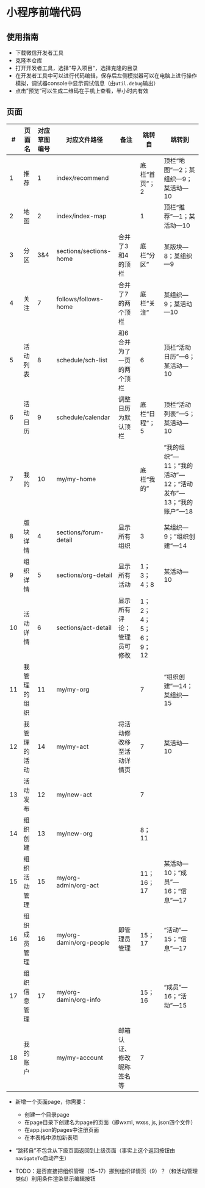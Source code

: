 # 小程序前端代码



## 使用指南

* 下载微信开发者工具
* 克隆本仓库
* 打开开发者工具，选择”导入项目“，选择克隆的目录
* 在开发者工具中可以进行代码编辑，保存后左侧模拟器可以在电脑上进行操作模拟，调试器console中显示调试信息（由`util.debug`输出）
* 点击”预览“可以生成二维码在手机上查看，半小时内有效



## 页面

| #    | 页面名       | 对应草图编号 | 对应文件路径            | 备注                       | 跳转自               | 跳转到                                                     |
| ---- | ------------ | ------------ | ----------------------- | -------------------------- | -------------------- | ---------------------------------------------------------- |
| 1    | 推荐         | 1            | index/recommend         |                            | 底栏“首页”；2        | 顶栏“地图”—2；某组织—9；某活动—10                          |
| 2    | 地图         | 2            | index/index-map         |                            | 1                    | 顶栏“推荐”—1；某活动—10                                    |
| 3    | 分区         | 3&4          | sections/sections-home  | 合并了3和4的顶栏           | 底栏“分区”           | 某版块—8；某组织—9                                         |
| 4    | 关注         | 7            | follows/follows-home    | 合并了7的两个顶栏          | 底栏“关注”           | 某组织—9；某活动—10                                        |
| 5    | 活动列表     | 8            | schedule/sch-list       | 和6合并为了一页的两个顶栏  | 6                    | 顶栏“活动日历”—6；某活动—10                                |
| 6    | 活动日历     | 9            | schedule/calendar       | 调整日历为默认顶栏         | 底栏“日程”；5        | 顶栏“活动列表”—5；某活动—10                                |
| 7    | 我的         | 10           | my/my-home              |                            | 底栏“我的”           | ”我的组织“—11；”我的活动”—12；“活动发布”—13；“我的账户”—18 |
| 8    | 版块详情     | 4            | sections/forum-detail   | 显示所有组织               | 3                    | 某组织—9；”组织创建“—14                                    |
| 9    | 组织详情     | 5            | sections/org-detail     | 显示所有活动               | 1；3；4；8           | 某活动—10                                                  |
| 10   | 活动详情     | 6            | sections/act-detail     | 显示所有评论；管理员可修改 | 1；2；4；5；6；9；12 |                                                            |
| 11   | 我管理的组织 | 11           | my/my-org               |                            | 7                    | “组织创建”—14；某组织—15                                   |
| 12   | 我管理的活动 | 14           | my/my-act               | 将活动修改移至活动详情页   | 7                    | 某活动—10                                                  |
| 13   | 活动发布     | 12           | my/new-act              |                            | 7                    |                                                            |
| 14   | 组织创建     | 13           | my/new-org              |                            | 8；11                |                                                            |
| 15   | 组织活动管理 | 15           | my/org-admin/org-act    |                            | 11；16；17           | 某活动—10；“成员”—16；“信息”—17                            |
| 16   | 组织成员管理 | 16           | my/org-damin/org-people | 即管理员管理               | 15；17               | “活动”—15；“信息”—17                                       |
| 17   | 组织信息管理 | 17           | my/org-damin/org-info   |                            | 15；16               | “成员”—16；“活动”—15                                       |
| 18   | 我的账户     |              | my/my-account           | 邮箱认证、修改昵称签名等   | 7                    |                                                            |

* 新增一个页面page，你需要：
  * 创建一个目录page
  * 在page目录下创建名为page的页面（即wxml, wxss, js, json四个文件）
  * 在app.json的pages中注册页面
  * 在本表格中添加新表项
* “跳转自”不包含从下级页面返回到上级页面（事实上这个返回按钮由`navigateTo`自动产生）

* TODO：是否直接把组织管理（15~17）挪到组织详情页（9）？（和活动管理类似）利用条件渲染显示编辑按钮

